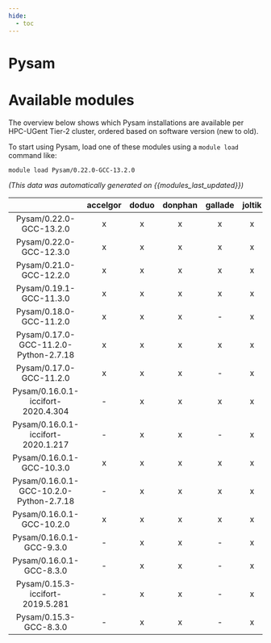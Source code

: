 ```yaml
---
hide:
  - toc
---
```


Pysam
=====

# Available modules


The overview below shows which Pysam installations are available per HPC-UGent Tier-2 cluster, ordered based on software version (new to old).

To start using Pysam, load one of these modules using a `module load` command like:

```shell
module load Pysam/0.22.0-GCC-13.2.0
```

*(This data was automatically generated on {{modules_last_updated}})*  

| |accelgor|doduo|donphan|gallade|joltik|shinx|skitty|
| :---: | :---: | :---: | :---: | :---: | :---: | :---: | :---: |
|Pysam/0.22.0-GCC-13.2.0|x|x|x|x|x|x|x|
|Pysam/0.22.0-GCC-12.3.0|x|x|x|x|x|x|x|
|Pysam/0.21.0-GCC-12.2.0|x|x|x|x|x|-|-|
|Pysam/0.19.1-GCC-11.3.0|x|x|x|x|x|x|-|
|Pysam/0.18.0-GCC-11.2.0|x|x|x|-|x|-|-|
|Pysam/0.17.0-GCC-11.2.0-Python-2.7.18|x|x|x|x|x|-|-|
|Pysam/0.17.0-GCC-11.2.0|x|x|x|-|x|-|-|
|Pysam/0.16.0.1-iccifort-2020.4.304|-|x|x|x|x|-|-|
|Pysam/0.16.0.1-iccifort-2020.1.217|-|x|x|-|x|-|-|
|Pysam/0.16.0.1-GCC-10.3.0|x|x|x|x|x|-|-|
|Pysam/0.16.0.1-GCC-10.2.0-Python-2.7.18|-|x|x|x|x|-|-|
|Pysam/0.16.0.1-GCC-10.2.0|x|x|x|x|x|-|-|
|Pysam/0.16.0.1-GCC-9.3.0|-|x|x|-|x|-|-|
|Pysam/0.16.0.1-GCC-8.3.0|-|x|x|-|x|-|-|
|Pysam/0.15.3-iccifort-2019.5.281|-|x|x|-|x|-|-|
|Pysam/0.15.3-GCC-8.3.0|-|x|x|-|x|-|-|

